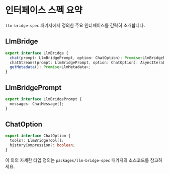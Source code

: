 # 인터페이스 스펙 요약

`llm-bridge-spec` 패키지에서 정의한 주요 인터페이스를 간략히 소개합니다.

## LlmBridge

```typescript
export interface LlmBridge {
  chat(prompt: LlmBridgePrompt, option: ChatOption): Promise<LlmBridgeResponse>;
  chatStream?(prompt: LlmBridgePrompt, option: ChatOption): AsyncIterable<LlmBridgeResponse>;
  getMetadata(): Promise<LlmMetadata>;
}
```

## LlmBridgePrompt

```typescript
export interface LlmBridgePrompt {
  messages: ChatMessage[];
}
```

## ChatOption

```typescript
export interface ChatOption {
  tools?: LlmBridgeTool[];
  historyCompression?: boolean;
}
```

이 외의 자세한 타입 정의는 `packages/llm-bridge-spec` 패키지의 소스코드를 참고하세요.

